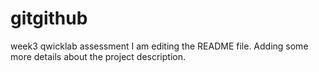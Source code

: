 # gitgithub
week3 qwicklab assessment
I am editing the README file. Adding some more details about the project description.
